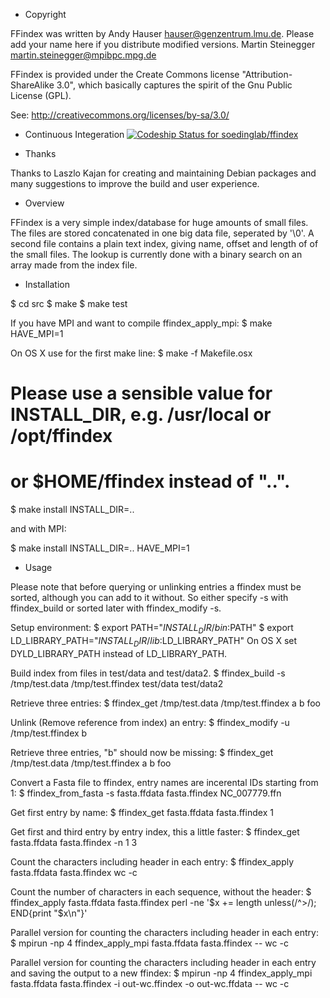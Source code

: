 * Copyright

FFindex was written by Andy Hauser <hauser@genzentrum.lmu.de>.
Please add your name here if you distribute modified versions.
Martin Steinegger <martin.steinegger@mpibpc.mpg.de>

FFindex is provided under the Create Commons license "Attribution-ShareAlike 3.0",
which basically captures the spirit of the Gnu Public License (GPL).

See:
http://creativecommons.org/licenses/by-sa/3.0/

* Continuous Integeration
[ ![Codeship Status for soedinglab/ffindex](https://codeship.com/projects/6c26cd00-2247-0133-1269-52bb0fef976f/status?branch=master)](https://codeship.com/projects/96084)

* Thanks

Thanks to Laszlo Kajan for creating and maintaining Debian packages
and many suggestions to improve the build and user experience.


* Overview

FFindex is a very simple index/database for huge amounts of small files. The
files are stored concatenated in one big data file, seperated by '\0'. A second
file contains a plain text index, giving name, offset and length of of the
small files. The lookup is currently done with a binary search on an array made
from the index file.


* Installation
 
$ cd src
$ make
$ make test

If you have MPI and want to compile ffindex_apply_mpi:
$ make HAVE_MPI=1

On OS X use for the first make line:
$ make -f Makefile.osx

# Please use a sensible value for INSTALL_DIR, e.g. /usr/local or /opt/ffindex
# or $HOME/ffindex instead of "..".
$ make install INSTALL_DIR=.. 

and with MPI:

$ make install INSTALL_DIR=.. HAVE_MPI=1


* Usage

Please note that before querying or unlinking entries a ffindex must be
sorted, although you can add to it without. So either specify -s with
ffindex_build or sorted later with ffindex_modify -s.

Setup environment:
$ export PATH="$INSTALL_DIR/bin:$PATH"
$ export LD_LIBRARY_PATH="$INSTALL_DIR/lib:$LD_LIBRARY_PATH"
On OS X set DYLD_LIBRARY_PATH instead of LD_LIBRARY_PATH.

Build index from files in test/data and test/data2.
$ ffindex_build -s /tmp/test.data /tmp/test.ffindex test/data test/data2

Retrieve three entries:
$ ffindex_get  /tmp/test.data /tmp/test.ffindex a b foo

Unlink (Remove reference from index) an entry:
$ ffindex_modify -u /tmp/test.ffindex b

Retrieve three entries, "b" should now be missing:
$ ffindex_get /tmp/test.data /tmp/test.ffindex a b foo

Convert a Fasta file to ffindex, entry names are incerental IDs starting from 1:
$ ffindex_from_fasta -s fasta.ffdata fasta.ffindex NC_007779.ffn

Get first entry by name:
$ ffindex_get fasta.ffdata fasta.ffindex 1

Get first and third entry by entry index, this a little faster:
$ ffindex_get fasta.ffdata fasta.ffindex -n 1 3

Count the characters including header in each entry:
$ ffindex_apply fasta.ffdata fasta.ffindex wc -c

Count the number of characters in each sequence, without the header:
$ ffindex_apply fasta.ffdata fasta.ffindex perl -ne '$x += length unless(/^>/); END{print "$x\n"}'

Parallel version for counting the characters including header in each entry:
$ mpirun -np 4 ffindex_apply_mpi fasta.ffdata fasta.ffindex -- wc -c

Parallel version for counting the characters including header in each entry and
saving the output to a new ffindex:
$ mpirun -np 4 ffindex_apply_mpi fasta.ffdata fasta.ffindex -i out-wc.ffindex -o out-wc.ffdata -- wc -c

